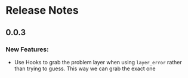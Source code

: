# Release Notes

## 0.0.3
### New Features:
* Use Hooks to grab the problem layer when using `layer_error` rather than trying to guess. This way we can grab the exact one
